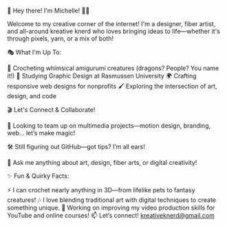 🎨 Hey there! I'm Michelle! 👋✨

Welcome to my creative corner of the internet! I'm a designer, fiber artist, and all-around kreative knerd who loves bringing ideas to life—whether it's through pixels, yarn, or a mix of both!

🎭 What I'm Up To:

🧶 Crocheting whimsical amigurumi creatures (dragons? People? You name it!)
🎨 Studying Graphic Design at Rasmussen University
🌍 Crafting responsive web designs for nonprofits
🖌️ Exploring the intersection of art, design, and code

🎬 Let's Connect & Collaborate!

🤝 Looking to team up on multimedia projects—motion design, branding, web… let’s make magic!

🛠️ Still figuring out GitHub—got tips? I’m all ears!

💬 Ask me anything about art, design, fiber arts, or digital creativity!

✨ Fun & Quirky Facts:

⚡ I can crochet nearly anything in 3D—from lifelike pets to fantasy creatures!
🎶 I love blending traditional art with digital techniques to create something unique.
🎥 Working on improving my video production skills for YouTube and online courses!
📫 Let’s connect! kreativeknerd@gmail.com



